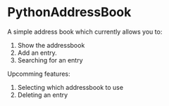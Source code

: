 # PythonAddressBook

 A simple address book which currently allows you to:
  1. Show the addressbook
  2. Add an entry.
  3. Searching for an entry
  
Upcomming features:
 1. Selecting which addressbook to use
 2. Deleting an entry
    
